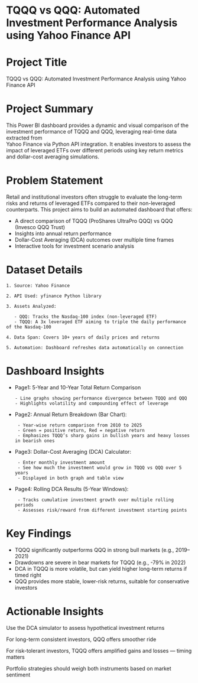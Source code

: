 # TQQQ vs QQQ: Automated Investment Performance Analysis using Yahoo Finance API


# Project Title
  
  TQQQ vs QQQ: Automated Investment Performance Analysis using Yahoo Finance API

# Project Summary

  This Power BI dashboard provides a dynamic and visual comparison of the investment performance of TQQQ and QQQ, leveraging real-time data extracted from   
  Yahoo Finance via Python API integration. It enables investors to assess the impact of leveraged ETFs over different periods using key return metrics and 
  dollar-cost averaging simulations.

# Problem Statement

  Retail and institutional investors often struggle to evaluate the long-term risks and returns of leveraged ETFs compared to their non-leveraged counterparts. 
  This project aims to build an automated dashboard that offers:

  - A direct comparison of TQQQ (ProShares UltraPro QQQ) vs QQQ (Invesco QQQ Trust)
  - Insights into annual return performance
  - Dollar-Cost Averaging (DCA) outcomes over multiple time frames
  - Interactive tools for investment scenario analysis

# Dataset Details

    1. Source: Yahoo Finance
    
    2. API Used: yfinance Python library
    
    3. Assets Analyzed:

       - QQQ: Tracks the Nasdaq-100 index (non-leveraged ETF)
       - TQQQ: A 3x leveraged ETF aiming to triple the daily performance of the Nasdaq-100
       
    4. Data Span: Covers 10+ years of daily prices and returns
    
    5. Automation: Dashboard refreshes data automatically on connection

# Dashboard Insights

  - Page1: 5-Year and 10-Year Total Return Comparison
    
        - Line graphs showing performance divergence between TQQQ and QQQ
        - Highlights volatility and compounding effect of leverage

  - Page2: Annual Return Breakdown (Bar Chart):

         - Year-wise return comparison from 2010 to 2025
         - Green = positive return, Red = negative return
         - Emphasizes TQQQ’s sharp gains in bullish years and heavy losses in bearish ones

  - Page3: Dollar-Cost Averaging (DCA) Calculator:

         - Enter monthly investment amount
         - See how much the investment would grow in TQQQ vs QQQ over 5 years
         - Displayed in both graph and table view

  - Page4: Rolling DCA Results (5-Year Windows):

         - Tracks cumulative investment growth over multiple rolling periods
         - Assesses risk/reward from different investment starting points

# Key Findings

- TQQQ significantly outperforms QQQ in strong bull markets (e.g., 2019–2021)
- Drawdowns are severe in bear markets for TQQQ (e.g., -79% in 2022)
- DCA in TQQQ is more volatile, but can yield higher long-term returns if timed right
- QQQ provides more stable, lower-risk returns, suitable for conservative investors

# Actionable Insights
Use the DCA simulator to assess hypothetical investment returns

For long-term consistent investors, QQQ offers smoother ride

For risk-tolerant investors, TQQQ offers amplified gains and losses — timing matters

Portfolio strategies should weigh both instruments based on market sentiment
